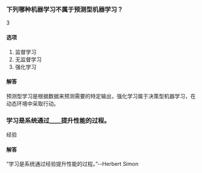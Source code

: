 ### 下列哪种机器学习不属于预测型机器学习？

3

#### 选项

1. 监督学习
2. 无监督学习
3. 强化学习

#### 解答

预测型学习是根据数据来预测需要的特定输出，强化学习属于决策型机器学习，在动态环境中采取行动。

### 学习是系统通过____提升性能的过程。

经验

#### 解答

“学习是系统通过经验提升性能的过程。”--Herbert Simon
